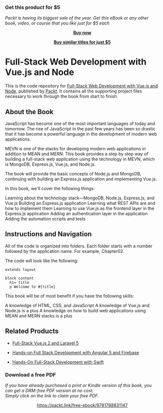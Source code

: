 
### Get this product for $5

<i>Packt is having its biggest sale of the year. Get this eBook or any other book, video, or course that you like just for $5 each</i>


<b><p align='center'>[Buy now](https://packt.link/9781788831147)</p></b>


<b><p align='center'>[Buy similar titles for just $5](https://subscription.packtpub.com/search)</p></b>


# Full-Stack Web Development with Vue.js and Node
This is the code repository for [Full-Stack Web Development with Vue.js and Node](https://www.packtpub.com/web-development/full-stack-web-development-vuejs-and-node?utm_source=github&utm_medium=repository&utm_campaign=9781788831147), published by [Packt](https://www.packtpub.com/?utm_source=github). It contains all the supporting project files necessary to work through the book from start to finish.
## About the Book
JavaScript has become one of the most important languages of today and tomorrow.
The rise of JavaScript in the past few years has been so drastic that it has become a powerful language in the development of modern web applications.

MEVN is one of the stacks for developing modern web applications in addition to MEAN and MERN. This book provides a step by step way of building a full-stack web application using the technology in MEVN, which is MongoDB, Express.js, Vue.js, and Node.js.

The book will provide the basic concepts of Node.js and MongoDB, continuing with building an Express.js application and implementing Vue.js.

In this book, we'll cover the following things:

Learning about the technology stack—MongoDB, Node.js, Express.js, and Vue.js
Building an Express.js application
Learning what REST APIs are and how to implement them
Learning to use Vue.js as the frontend layer in the Express.js application
Adding an authentication layer in the application
Adding the automation scripts and tests

## Instructions and Navigation
All of the code is organized into folders. Each folder starts with a number followed by the application name. For example, Chapter02.



The code will look like the following:
```
extends layout

block content
  h1= title
  p Welcome to #{title}
```

This book will be of most benefit if you have the following skills:

A knowledge of HTML, CSS, and JavaScript
A knowledge of Vue.js and Node.js is a plus
A knowledge on how to build web applications using MEAN and MERN stacks is a plus


## Related Products
* [Full-Stack Vue.js 2 and Laravel 5](https://www.packtpub.com/application-development/full-stack-vuejs-2-and-laravel-5?utm_source=github&utm_medium=repository&utm_campaign=9781788299589)

* [Hands-on Full Stack Development with Angular 5 and Firebase](https://www.packtpub.com/application-development/hands-full-stack-development-angular-5-and-firebase?utm_source=github&utm_medium=repository&utm_campaign=9781788298735)

* [Hands-On Full-Stack Development with Swift](https://www.packtpub.com/web-development/hands-full-stack-development-swift?utm_source=github&utm_medium=repository&utm_campaign=9781788625241)

### Download a free PDF

 <i>If you have already purchased a print or Kindle version of this book, you can get a DRM-free PDF version at no cost.<br>Simply click on the link to claim your free PDF.</i>
<p align="center"> <a href="https://packt.link/free-ebook/9781788831147">https://packt.link/free-ebook/9781788831147 </a> </p>